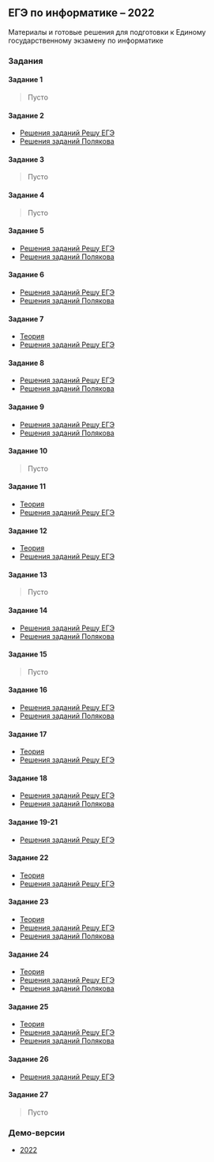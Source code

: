 ## ЕГЭ по информатике – 2022
Материалы и готовые решения для подготовки к Единому государственному экзамену по информатике

### Задания

#### Задание 1
> Пусто

#### Задание 2
* [Решения заданий Решу ЕГЭ](02/sdamgia)
* [Решения заданий Полякова](02/kpolyakov)

#### Задание 3
> Пусто

#### Задание 4
> Пусто

#### Задание 5
* [Решения заданий Решу ЕГЭ](05/sdamgia)
* [Решения заданий Полякова](05/kpolyakov)

#### Задание 6
* [Решения заданий Решу ЕГЭ](06/sdamgia)
* [Решения заданий Полякова](06/kpolyakov)

#### Задание 7
* [Теория](07/theory.md)
* [Решения заданий Решу ЕГЭ](07/sdamgia)

#### Задание 8
* [Решения заданий Решу ЕГЭ](08/sdamgia)
* [Решения заданий Полякова](08/kpolyakov)


#### Задание 9
* [Решения заданий Решу ЕГЭ](09/sdamgia)
* [Решения заданий Полякова](09/kpolyakov)

#### Задание 10
> Пусто

#### Задание 11
* [Теория](11/theory.md)
* [Решения заданий Решу ЕГЭ](11/sdamgia)

#### Задание 12
* [Теория](12/theory.md)
* [Решения заданий Решу ЕГЭ](12/sdamgia)

#### Задание 13
> Пусто

#### Задание 14
* [Решения заданий Решу ЕГЭ](14/sdamgia)
* [Решения заданий Полякова](14/kpolyakov)

#### Задание 15
> Пусто

#### Задание 16
* [Решения заданий Решу ЕГЭ](16/sdamgia)
* [Решения заданий Полякова](16/kpolyakov)

#### Задание 17
* [Теория](17/theory.md)
* [Решения заданий Решу ЕГЭ](17/sdamgia)

#### Задание 18
* [Решения заданий Решу ЕГЭ](18/sdamgia)
* [Решения заданий Полякова](18/kpolyakov)

#### Задание 19-21
* [Решения заданий Решу ЕГЭ](19-21)

#### Задание 22
* [Теория](22/theory.md)
* [Решения заданий Решу ЕГЭ](22/sdamgia)

#### Задание 23
* [Теория](23/theory.md)
* [Решения заданий Решу ЕГЭ](23/sdamgia)
* [Решения заданий Полякова](23/kpolyakov)

#### Задание 24
* [Теория](24/theory.md)
* [Решения заданий Решу ЕГЭ](24/sdamgia)
* [Решения заданий Полякова](24/kpolyakov)

#### Задание 25
* [Теория](25/theory.md)
* [Решения заданий Решу ЕГЭ](25/sdamgia)
* [Решения заданий Полякова](25/kpolyakov)


#### Задание 26
* [Решения заданий Решу ЕГЭ](26/sdamgia)

#### Задание 27
> Пусто

### Демо-версии
* [2022](demo/demo2022)
